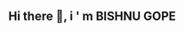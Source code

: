 ## Hi there 👋, i ' m BISHNU GOPE 

<!--
**bishnu-2003/bishnu-2003** is a ✨ _special_ ✨ repository because its `README.md` (this file) appears on your GitHub profile.

Here are some ideas to get you started:

- 🔭 I’m currently working on ... FullStackWebDEVELOPMENT
- 🌱 I’m currently learning ...FULLSTACKWEBDEVELOPMENT
- 👯 I’m looking to collaborate on ...
- 🤔 I’m looking for help with ...
- 💬 Ask me about ...
- 📫 How to reach me: ...bishnugope4844@gmail.com
- 😄 Pronouns: ...
- ⚡ Fun fact: ...
-->
